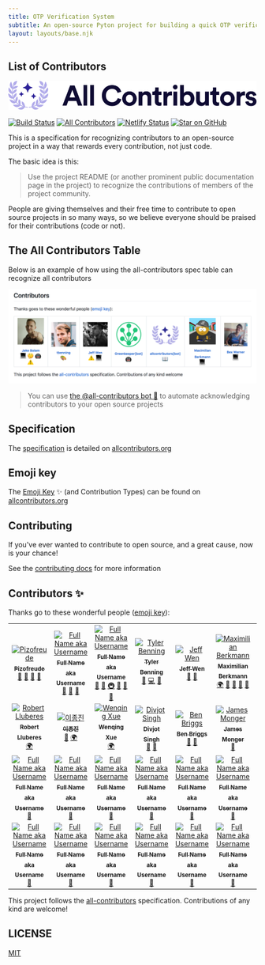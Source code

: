 ```yaml
---
title: OTP Verification System
subtitle: An open-source Pyton project for building a quick OTP verification system.<br /> Made by <a href="https://www.reddit.com/user/AcanthisittaMobile72">Pizofreude</a> for <a href="https://www.reddit.com/user/AcanthisittaMobile72">Pizofreude</a>, but perhaps you might also find it useful.
layout: layouts/base.njk
---
```



## List of Contributors

<div align="center">
    <a href="https://pizofreude.github.io/">
        <img src="src/site/images/logo-full.svg" alt="✨ All Contributors ✨" width="800px" />
    </a>
</div>

[![Build Status](https://img.shields.io/circleci/build/gh/pizofreude/otp-verification-system/master.svg)](https://app.circleci.com/pipelines/github/pizofreude/otp-verification-system?branch=main)
[![All Contributors](https://img.shields.io/badge/all_contributors-1-orange.svg?style=flat-square)](#contributors-)
[![Netlify Status](https://api.netlify.com/api/v1/badges/5b809ebb-17c9-4f72-8971-35d9b2b5cc8f/deploy-status)](https://app.netlify.com/sites/otp-verification-system/deploys)
[![Star on GitHub](https://img.shields.io/github/stars/pizofreude/otp-verification-system.svg?style=social)](https://github.com/pizofreude/otp-verification-system/stargazers)

This is a specification for recognizing contributors to an open-source project in a way that rewards every contribution, not just code.

The basic idea is this:

> Use the project README (or another prominent public documentation page in the project) to recognize the contributions of members of the project community.

People are giving themselves and their free time to contribute to open source projects in so many ways, so we believe everyone should be praised for their contributions (code or not).

## The All Contributors Table

Below is an example of how using the all-contributors spec table can recognize all contributors
<div align="center">
    <img src="src/site/images/contributors-table-small.png" alt="All Contributors Table Screenshot" width="800px" />
</div>

> You can use [the @all-contributors bot 🤖](https://allcontributors.org/docs/en/bot/overview) to automate acknowledging contributors to your open source projects

## Specification

The [specification](https://allcontributors.org/docs/en/specification) is detailed on [allcontributors.org](https://allcontributors.org)

## Emoji key

The [Emoji Key](https://allcontributors.org/docs/en/emoji-key) ✨ (and Contribution Types) can be found on [allcontributors.org](https://allcontributors.org)

## Contributing

If you've ever wanted to contribute to open source, and a great cause, now is your chance!

See the [contributing docs](https://allcontributors.org/docs/en/project/contribute) for more information

## Contributors ✨

Thanks go to these wonderful people ([emoji key](https://allcontributors.org/docs/en/emoji-key)):

<!-- ALL-CONTRIBUTORS-LIST:START - Do not remove or modify this section -->
<!-- prettier-ignore-start -->
<!-- markdownlint-disable -->
<table>
  <tbody>
    <tr>
      <td align="center"><a href="https://github.com/pizofreude"><img src="https://avatars.githubusercontent.com/pizofreude?v=3?s=100" width="100px;" alt="Pizofreude"/><br /><sub><b>Pizofreude</b></sub></a><br /><a href="#question-pizofreude" title="Answering Questions">💬</a> <a href="https://github.com/pizofreude/otp-verification-system/commits?author=pizofreude" title="Documentation">📖</a> <a href="https://github.com/pizofreude/otp-verification-system/pulls?" title="Reviewed Pull Requests">👀</a> <a href="#talk-pizofreude" title="Talks">📢</a></td>
      <td align="center"><a href="https://user.landingpage.io"><img src="https://avatars.githubusercontent.com/username?v=3?s=100" width="100px;" alt="Full Name aka Username"/><br /><sub><b>Full Name aka Username</b></sub></a><br /><a href="https://github.com/pizofreude/otp-verification-system/commits?author=username" title="Documentation">📖</a> <a href="https://github.com/all-contributors/all-contributors/pulls?q=is%3Apr+reviewed-by%3Ausername" title="Reviewed Pull Requests">👀</a> <a href="#tool-username" title="Tools">🔧</a></td>
      <td align="center"><a href="https://jakebolam.com"><img src="https://avatars.githubusercontent.com/username?v=3?s=100" width="100px;" alt="Full Name aka Username"/><br /><sub><b>Full Name aka Username</b></sub></a><br /><a href="https://github.com/pizofreude/otp-verification-system/commits?author=username" title="Documentation">📖</a> <a href="#tool-username" title="Tools">🔧</a> <a href="#infra-username" title="Infrastructure (Hosting, Build-Tools, etc)">🚇</a> <a href="#maintenance-username" title="Maintenance">🚧</a> <a href="https://github.com/pizofreude/otp-verification-system/pulls?q=is%3Apr+reviewed-by%3Ausername" title="Reviewed Pull Requests">👀</a> <a href="#question-username" title="Answering Questions">💬</a></td>
      <td align="center"><a href="https://github.com/tbenning"><img src="https://avatars2.githubusercontent.com/u/7265547?v=4?s=100" width="100px;" alt="Tyler Benning"/><br /><sub><b>Tyler Benning</b></sub></a><br /><a href="#maintenance-tbenning" title="Maintenance">🚧</a> <a href="https://github.com/all-contributors/all-contributors/commits?author=tbenning" title="Code">💻</a> <a href="#design-tbenning" title="Design">🎨</a></td>
      <td align="center"><a href="https://sinchang.me"><img src="https://avatars0.githubusercontent.com/u/3297859?v=4?s=100" width="100px;" alt="Jeff Wen"/><br /><sub><b>Jeff Wen</b></sub></a><br /><a href="#maintenance-sinchang" title="Maintenance">🚧</a> <a href="https://github.com/all-contributors/all-contributors/pulls?q=is%3Apr+reviewed-by%3Asinchang" title="Reviewed Pull Requests">👀</a></td>
      <td align="center"><a href="http://maxcubing.wordpress.com"><img src="https://avatars0.githubusercontent.com/u/8260834?v=4?s=100" width="100px;" alt="Maximilian Berkmann"/><br /><sub><b>Maximilian Berkmann</b></sub></a><br /><a href="#translation-Berkmann18" title="Translation">🌍</a> <a href="https://github.com/all-contributors/all-contributors/commits?author=Berkmann18" title="Documentation">📖</a> <a href="#maintenance-Berkmann18" title="Maintenance">🚧</a> <a href="https://github.com/all-contributors/all-contributors/pulls?q=is%3Apr+reviewed-by%3ABerkmann18" title="Reviewed Pull Requests">👀</a> <a href="#talk-Berkmann18" title="Talks">📢</a></td>
      <td align="center"><a href="http://matheu.srv.br"><img src="https://avatars0.githubusercontent.com/u/23284276?v=4?s=100" width="100px;" alt="Matheus Rocha Vieira"/><br /><sub><b>Matheus Rocha Vieira</b></sub></a><br /><a href="#translation-MatheusRV" title="Translation">🌍</a> <a href="https://github.com/all-contributors/all-contributors/commits?author=MatheusRV" title="Code">💻</a> <a href="https://github.com/all-contributors/all-contributors/commits?author=MatheusRV" title="Documentation">📖</a></td>
    </tr>
    <tr>
      <td align="center"><a href="https://robertlluberes.com"><img src="https://avatars1.githubusercontent.com/u/13991439?v=4?s=100" width="100px;" alt="Robert Lluberes"/><br /><sub><b>Robert Lluberes</b></sub></a><br /><a href="#translation-robertlluberes" title="Translation">🌍</a></td>
      <td align="center"><a href="https://jongjineee.github.io"><img src="https://avatars2.githubusercontent.com/u/26620470?v=4?s=100" width="100px;" alt="이종진"/><br /><sub><b>이종진</b></sub></a><br /><a href="https://github.com/all-contributors/all-contributors/commits?author=Jongjineee" title="Documentation">📖</a> <a href="#translation-Jongjineee" title="Translation">🌍</a></td>
      <td align="center"><a href="http://marsx.vip"><img src="https://avatars2.githubusercontent.com/u/21303543?v=4?s=100" width="100px;" alt="Wenqing Xue"/><br /><sub><b>Wenqing Xue</b></sub></a><br /><a href="#translation-MarsXue" title="Translation">🌍</a></td>
      <td align="center"><a href="http://bogas04.github.io"><img src="https://avatars.githubusercontent.com/u/6177621?v=3?s=100" width="100px;" alt="Divjot Singh"/><br /><sub><b>Divjot Singh</b></sub></a><br /><a href="https://github.com/all-contributors/all-contributors/commits?author=bogas04" title="Documentation">📖</a> <a href="https://github.com/all-contributors/all-contributors/pulls?q=is%3Apr+reviewed-by%3Abogas04" title="Reviewed Pull Requests">👀</a></td>
      <td align="center"><a href="http://beneb.info"><img src="https://avatars.githubusercontent.com/u/1282980?v=3?s=100" width="100px;" alt="Ben Briggs"/><br /><sub><b>Ben Briggs</b></sub></a><br /><a href="https://github.com/all-contributors/all-contributors/commits?author=ben-eb" title="Documentation">📖</a> <a href="https://github.com/all-contributors/all-contributors/pulls?q=is%3Apr+reviewed-by%3Aben-eb" title="Reviewed Pull Requests">👀</a></td>
      <td align="center"><a href="https://github.com/Jameskmonger"><img src="https://avatars.githubusercontent.com/u/2037007?v=3?s=100" width="100px;" alt="James Monger"/><br /><sub><b>James Monger</b></sub></a><br /><a href="https://github.com/all-contributors/all-contributors/commits?author=Jameskmonger" title="Documentation">📖</a></td>
      <td align="center"><a href="https://github.com/chrissimpkins"><img src="https://avatars.githubusercontent.com/u/4249591?v=3?s=100" width="100px;" alt="Chris Simpkins"/><br /><sub><b>Chris Simpkins</b></sub></a><br /><a href="https://github.com/all-contributors/all-contributors/commits?author=chrissimpkins" title="Documentation">📖</a> <a href="https://github.com/all-contributors/all-contributors/pulls?q=is%3Apr+reviewed-by%3Achrissimpkins" title="Reviewed Pull Requests">👀</a></td>
    </tr>
    <tr>
      <td align="center"><a href="https://github.com/username"><img src="https://avatars.githubusercontent.com/u/IDNUMBER?v=3?s=100" width="100px;" alt="Full Name aka Username"/><br /><sub><b>Full Name aka Username</b></sub></a><br /><a href="https://github.com/pizofreude/otp-verification-system/commits?author=username" title="Documentation">📖</a></td>
      <td align="center"><a href="https://github.com/username"><img src="https://avatars.githubusercontent.com/u/IDNUMBER?v=3?s=100" width="100px;" alt="Full Name aka Username"/><br /><sub><b>Full Name aka Username</b></sub></a><br /><a href="https://github.com/pizofreude/otp-verification-system/commits?author=username" title="Documentation">📖</a></td>
      <td align="center"><a href="https://github.com/username"><img src="https://avatars.githubusercontent.com/u/IDNUMBER?v=3?s=100" width="100px;" alt="Full Name aka Username"/><br /><sub><b>Full Name aka Username</b></sub></a><br /><a href="https://github.com/pizofreude/otp-verification-system/commits?author=username" title="Documentation">📖</a></td>
      <td align="center"><a href="https://github.com/username"><img src="https://avatars.githubusercontent.com/u/IDNUMBER?v=3?s=100" width="100px;" alt="Full Name aka Username"/><br /><sub><b>Full Name aka Username</b></sub></a><br /><a href="https://github.com/pizofreude/otp-verification-system/commits?author=username" title="Documentation">📖</a></td>
      <td align="center"><a href="https://github.com/username"><img src="https://avatars.githubusercontent.com/u/IDNUMBER?v=3?s=100" width="100px;" alt="Full Name aka Username"/><br /><sub><b>Full Name aka Username</b></sub></a><br /><a href="https://github.com/pizofreude/otp-verification-system/commits?author=username" title="Documentation">📖</a></td>
      <td align="center"><a href="https://github.com/username"><img src="https://avatars.githubusercontent.com/u/IDNUMBER?v=3?s=100" width="100px;" alt="Full Name aka Username"/><br /><sub><b>Full Name aka Username</b></sub></a><br /><a href="https://github.com/pizofreude/otp-verification-system/commits?author=username" title="Documentation">📖</a></td>
      <td align="center"><a href="https://github.com/username"><img src="https://avatars.githubusercontent.com/u/IDNUMBER?v=3?s=100" width="100px;" alt="Full Name aka Username"/><br /><sub><b>Full Name aka Username</b></sub></a><br /><a href="https://github.com/pizofreude/otp-verification-system/commits?author=username" title="Documentation">📖</a></td>
    </tr>
    <tr>
      <td align="center"><a href="https://github.com/username"><img src="https://avatars.githubusercontent.com/u/IDNUMBER?v=3?s=100" width="100px;" alt="Full Name aka Username"/><br /><sub><b>Full Name aka Username</b></sub></a><br /><a href="https://github.com/pizofreude/otp-verification-system/commits?author=username" title="Documentation">📖</a></td>
      <td align="center"><a href="https://github.com/username"><img src="https://avatars.githubusercontent.com/u/IDNUMBER?v=3?s=100" width="100px;" alt="Full Name aka Username"/><br /><sub><b>Full Name aka Username</b></sub></a><br /><a href="https://github.com/pizofreude/otp-verification-system/commits?author=username" title="Documentation">📖</a></td>
      <td align="center"><a href="https://github.com/username"><img src="https://avatars.githubusercontent.com/u/IDNUMBER?v=3?s=100" width="100px;" alt="Full Name aka Username"/><br /><sub><b>Full Name aka Username</b></sub></a><br /><a href="https://github.com/pizofreude/otp-verification-system/commits?author=username" title="Documentation">📖</a></td>
      <td align="center"><a href="https://github.com/username"><img src="https://avatars.githubusercontent.com/u/IDNUMBER?v=3?s=100" width="100px;" alt="Full Name aka Username"/><br /><sub><b>Full Name aka Username</b></sub></a><br /><a href="https://github.com/pizofreude/otp-verification-system/commits?author=username" title="Documentation">📖</a></td>
      <td align="center"><a href="https://github.com/username"><img src="https://avatars.githubusercontent.com/u/IDNUMBER?v=3?s=100" width="100px;" alt="Full Name aka Username"/><br /><sub><b>Full Name aka Username</b></sub></a><br /><a href="https://github.com/pizofreude/otp-verification-system/commits?author=username" title="Documentation">📖</a></td>
      <td align="center"><a href="https://github.com/username"><img src="https://avatars.githubusercontent.com/u/IDNUMBER?v=3?s=100" width="100px;" alt="Full Name aka Username"/><br /><sub><b>Full Name aka Username</b></sub></a><br /><a href="https://github.com/pizofreude/otp-verification-system/commits?author=username" title="Documentation">📖</a></td>
      <td align="center"><a href="https://github.com/username"><img src="https://avatars.githubusercontent.com/u/IDNUMBER?v=3?s=100" width="100px;" alt="Full Name aka Username"/><br /><sub><b>Full Name aka Username</b></sub></a><br /><a href="https://github.com/pizofreude/otp-verification-system/commits?author=username" title="Documentation">📖</a></td>
    </tr>
  </tbody>
</table>

<!-- markdownlint-restore -->
<!-- prettier-ignore-end -->

<!-- ALL-CONTRIBUTORS-LIST:END -->

This project follows the [all-contributors](https://allcontributors.org) specification.
Contributions of any kind are welcome!

## LICENSE

[MIT](LICENSE)